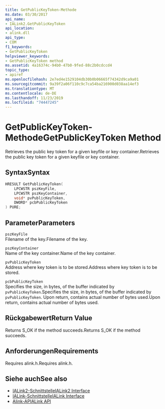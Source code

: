 ```yaml
---
title: GetPublicKeyToken-Methode
ms.date: 03/30/2017
api_name:
- IALink2.GetPublicKeyToken
api_location:
- alink.dll
api_type:
- COM
f1_keywords:
- GetPublicKeyToken
helpviewer_keywords:
- GetPublicKeyToken method
ms.assetid: 4a16374c-94b0-47b0-9fed-88c2b0cdccd4
topic_type:
- apiref
ms.openlocfilehash: 2e7ed4e1529104db30b0b06665f74342d9ca9a01
ms.sourcegitcommit: 9a39f2a06f110c9c7ca54ba216900d038aa14ef3
ms.translationtype: MT
ms.contentlocale: de-DE
ms.lasthandoff: 11/23/2019
ms.locfileid: "74447245"
---
```

# <a name="getpublickeytoken-method"></a><span data-ttu-id="b0d8b-102">GetPublicKeyToken-Methode</span><span class="sxs-lookup"><span data-stu-id="b0d8b-102">GetPublicKeyToken Method</span></span>
<span data-ttu-id="b0d8b-103">Retrieves the public key token for a given keyfile or key container.</span><span class="sxs-lookup"><span data-stu-id="b0d8b-103">Retrieves the public key token for a given keyfile or key container.</span></span>  
  
## <a name="syntax"></a><span data-ttu-id="b0d8b-104">Syntax</span><span class="sxs-lookup"><span data-stu-id="b0d8b-104">Syntax</span></span>  
  
```cpp  
HRESULT GetPublicKeyToken(  
    LPCWSTR pszKeyFile,  
    LPCWSTR pszKeyContainer,  
    void* pvPublicKeyToken,  
    DWORD* pcbPublicKeyToken  
) PURE;  
```  
  
## <a name="parameters"></a><span data-ttu-id="b0d8b-105">Parameter</span><span class="sxs-lookup"><span data-stu-id="b0d8b-105">Parameters</span></span>  
 `pszKeyFile`  
 <span data-ttu-id="b0d8b-106">Filename of the key.</span><span class="sxs-lookup"><span data-stu-id="b0d8b-106">Filename of the key.</span></span>  
  
 `pszKeyContainer`  
 <span data-ttu-id="b0d8b-107">Name of the key container.</span><span class="sxs-lookup"><span data-stu-id="b0d8b-107">Name of the key container.</span></span>  
  
 `pvPublicKeyToken`  
 <span data-ttu-id="b0d8b-108">Address where key token is to be stored.</span><span class="sxs-lookup"><span data-stu-id="b0d8b-108">Address where key token is to be stored.</span></span>  
  
 `pcbPublicKeyToken`  
 <span data-ttu-id="b0d8b-109">Specifies the size, in bytes, of the buffer indicated by `pvPublicKeyToken`.</span><span class="sxs-lookup"><span data-stu-id="b0d8b-109">Specifies the size, in bytes, of the buffer indicated by `pvPublicKeyToken`.</span></span> <span data-ttu-id="b0d8b-110">Upon return, contains actual number of bytes used.</span><span class="sxs-lookup"><span data-stu-id="b0d8b-110">Upon return, contains actual number of bytes used.</span></span>  
  
## <a name="return-value"></a><span data-ttu-id="b0d8b-111">Rückgabewert</span><span class="sxs-lookup"><span data-stu-id="b0d8b-111">Return Value</span></span>  
 <span data-ttu-id="b0d8b-112">Returns S_OK if the method succeeds.</span><span class="sxs-lookup"><span data-stu-id="b0d8b-112">Returns S_OK if the method succeeds.</span></span>  
  
## <a name="requirements"></a><span data-ttu-id="b0d8b-113">Anforderungen</span><span class="sxs-lookup"><span data-stu-id="b0d8b-113">Requirements</span></span>  
 <span data-ttu-id="b0d8b-114">Requires alink.h.</span><span class="sxs-lookup"><span data-stu-id="b0d8b-114">Requires alink.h.</span></span>  
  
## <a name="see-also"></a><span data-ttu-id="b0d8b-115">Siehe auch</span><span class="sxs-lookup"><span data-stu-id="b0d8b-115">See also</span></span>

- [<span data-ttu-id="b0d8b-116">IALink2-Schnittstelle</span><span class="sxs-lookup"><span data-stu-id="b0d8b-116">IALink2 Interface</span></span>](ialink2-interface.md)
- [<span data-ttu-id="b0d8b-117">IALink-Schnittstelle</span><span class="sxs-lookup"><span data-stu-id="b0d8b-117">IALink Interface</span></span>](ialink-interface.md)
- [<span data-ttu-id="b0d8b-118">Alink-API</span><span class="sxs-lookup"><span data-stu-id="b0d8b-118">ALink API</span></span>](index.md)
